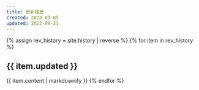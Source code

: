 ```yaml
---
title: 更新履歴
created: 2020-09-09
updated: 2022-09-21
---
```

{% assign rev_history = site.history | reverse %}
{% for item in rev_history %}
## <a name="{{ item.updated }}">{{ item.updated }}</a>
{{ item.content | markdownify }}
{% endfor %}
